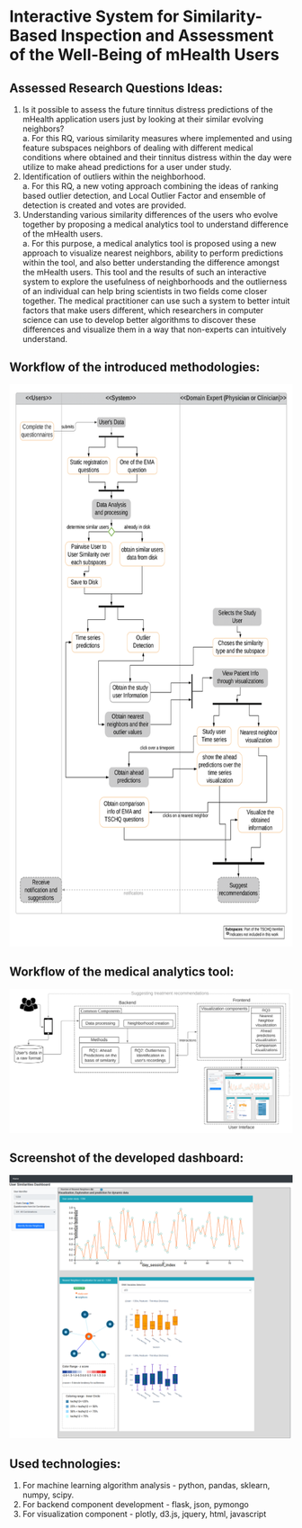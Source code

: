 # Interactive System for Similarity-Based Inspection and Assessment of the Well-Being of mHealth Users

## Assessed Research Questions Ideas:  
1. Is it possible to assess the future tinnitus distress predictions of the mHealth application users just by looking at their similar evolving neighbors?  
  a. For this RQ, various similarity measures where implemented and using feature subspaces neighbors of dealing with different medical conditions where obtained and their tinnitus distress within the day were utilize to make ahead predictions for a user under study.
2. Identification of outliers within the neighborhood.  
  a. For this RQ, a new voting approach combining the ideas of ranking based outlier detection, and Local Outlier Factor and ensemble of detection is created and votes are provided.  
3. Understanding various similarity differences of the users who evolve together by proposing a medical analytics tool to understand difference of the mHealth users.  
  a. For this purpose, a medical analytics tool is proposed using a new approach to visualize nearest neighbors, ability to perform predictions within the tool, and also better understanding the difference amongst the mHealth users. This tool and the results of such an interactive system to explore the usefulness of neighborhoods and the outlierness of an individual can help bring scientists in two fields come closer together. The medical practitioner can use such a system to better intuit factors that make users different, which researchers in computer science can use to develop better algorithms to discover these differences and visualize them in a way that non-experts can intuitively understand.  
 
## Workflow of the introduced methodologies:  
<img src="assets/activity_diagram_workflow-1.png" width="900" height="1000">

## Workflow of the medical analytics tool:  
![Workflow2](assets/interactions-bf-1.png)

## Screenshot of the developed dashboard:  
<kbd>
<img src="assets/dashboard.png" />
</kbd>

## Used technologies:  
1. For machine learning algorithm analysis - python, pandas, sklearn, numpy, scipy.
2. For backend component development - flask, json, pymongo
3. For visualization component - plotly, d3.js, jquery, html, javascript

